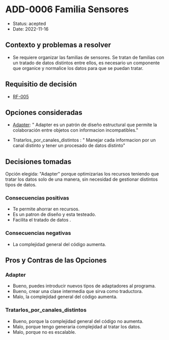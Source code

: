 # ADD-0006 Familia Sensores

* Status: acepted
* Date: 2022-11-16

## Contexto y problemas a resolver

* Se requiere organizar las familias de sensores. Se tratan de familias con un tratado de datos distintos entre ellos, es necesario un componente que organice y normalice los datos para que se puedan tratar.

## Requisitio de decisión

* [RF-005](../requisitos/RF-005.md)

## Opciones consideradas

* [Adapter](https://refactoring.guru/es/design-patterns/adapter): " Adapter es un patrón de diseño estructural que permite la colaboración entre objetos con informacion incompatibles."

* Tratarlos_por_canales_distintos : " Manejar cada informacion por un canal distinto y tener un procesado de datos distinto"

## Decisiones tomadas

Opción elegida: "Adapter" porque optimizarias los recursos teniendo que tratar los datos solo de una manera, sin necesidad de gestionar distintos tipos de datos.

### Consecuencias positivas <!-- optional -->

* Te permite ahorrar en recursos.
* Es un patron de diseño y esta testeado.
* Facilita el tratado de datos .

### Consecuencias negativas <!-- optional -->

* La complejidad general del código aumenta.

## Pros y Contras de las Opciones

### Adapter

* Bueno, puedes introducir nuevos tipos de adaptadores al programa.
* Bueno, crear una clase intermedia que sirva como traductora.
* Malo, la complejidad general del código aumenta.

### Tratarlos_por_canales_distintos

* Bueno, porque la complejidad general del código no aumenta.
* Malo, porque tengo generaria complejidad al tratar los datos.
* Malo, porque no es escalable.
